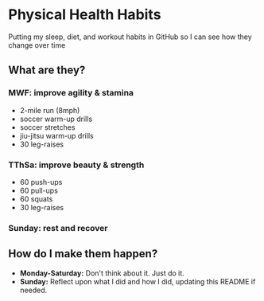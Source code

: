 # Physical Health Habits
Putting my sleep, diet, and workout habits in GitHub so I can see how they change over time
## What are they?
### MWF: improve agility & stamina
- 2-mile run (8mph)
- soccer warm-up drills
- soccer stretches
- jiu-jitsu warm-up drills
- 30 leg-raises
### TThSa: improve beauty & strength
- 60 push-ups
- 60 pull-ups
- 60 squats
- 30 leg-raises
### Sunday: rest and recover
## How do I make them happen?
- **Monday-Saturday:** Don't think about it. Just do it.
- **Sunday:** Reflect upon what I did and how I did, updating this README if needed.
